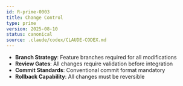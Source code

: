 ```yaml
---
id: R-prime-0003
title: Change Control
type: prime
version: 2025-08-10
status: canonical
source: .claude/codex/CLAUDE-CODEX.md
---
```


- **Branch Strategy**: Feature branches required for all modifications
- **Review Gates**: All changes require validation before integration
- **Commit Standards**: Conventional commit format mandatory
- **Rollback Capability**: All changes must be reversible
